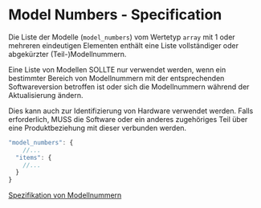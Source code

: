 # Model Numbers - Specification

Die Liste der Modelle (`model_numbers`) vom Wertetyp `array` mit 1 oder mehreren eindeutigen Elementen enthält eine Liste vollständiger oder abgekürzter (Teil-)Modellnummern.

Eine Liste von Modellen SOLLTE nur verwendet werden, wenn ein bestimmter Bereich von Modellnummern mit der entsprechenden Softwareversion betroffen ist oder sich die Modellnummern während der Aktualisierung ändern.

Dies kann auch zur Identifizierung von Hardware verwendet werden. Falls erforderlich, MUSS die Software oder ein anderes zugehöriges Teil über eine Produktbeziehung mit dieser verbunden werden.

```javascript
"model_numbers": {
    //...
  "items": {
    //...
  }
}
```

[Spezifikation von Modellnummern](types/full_product_name/product_identification_helper/model_numbers/model_number-spec.de.md)
